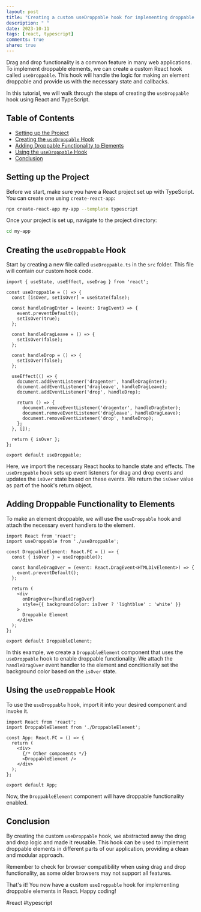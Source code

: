 ```yaml
---
layout: post
title: "Creating a custom useDroppable hook for implementing droppable elements"
description: " "
date: 2023-10-11
tags: [react, typescript]
comments: true
share: true
---
```


Drag and drop functionality is a common feature in many web applications. To implement droppable elements, we can create a custom React hook called `useDroppable`. This hook will handle the logic for making an element droppable and provide us with the necessary state and callbacks.

In this tutorial, we will walk through the steps of creating the `useDroppable` hook using React and TypeScript.

## Table of Contents
- [Setting up the Project](#setup)
- [Creating the `useDroppable` Hook](#creating-hook)
- [Adding Droppable Functionality to Elements](#adding-droppable-functionality)
- [Using the `useDroppable` Hook](#using-the-hook)
- [Conclusion](#conclusion)

## Setting up the Project <a name="setup"></a>

Before we start, make sure you have a React project set up with TypeScript. You can create one using `create-react-app`:

```bash
npx create-react-app my-app --template typescript
```

Once your project is set up, navigate to the project directory:

```bash
cd my-app
```

## Creating the `useDroppable` Hook <a name="creating-hook"></a>

Start by creating a new file called `useDroppable.ts` in the `src` folder. This file will contain our custom hook code.

```tsx
import { useState, useEffect, useDrag } from 'react';

const useDroppable = () => {
  const [isOver, setIsOver] = useState(false);

  const handleDragEnter = (event: DragEvent) => {
    event.preventDefault();
    setIsOver(true);
  };

  const handleDragLeave = () => {
    setIsOver(false);
  };

  const handleDrop = () => {
    setIsOver(false);
  };

  useEffect(() => {
    document.addEventListener('dragenter', handleDragEnter);
    document.addEventListener('dragleave', handleDragLeave);
    document.addEventListener('drop', handleDrop);

    return () => {
      document.removeEventListener('dragenter', handleDragEnter);
      document.removeEventListener('dragleave', handleDragLeave);
      document.removeEventListener('drop', handleDrop);
    };
  }, []);

  return { isOver };
};

export default useDroppable;
```

Here, we import the necessary React hooks to handle state and effects. The `useDroppable` hook sets up event listeners for drag and drop events and updates the `isOver` state based on these events. We return the `isOver` value as part of the hook's return object.

## Adding Droppable Functionality to Elements <a name="adding-droppable-functionality"></a>

To make an element droppable, we will use the `useDroppable` hook and attach the necessary event handlers to the element.

```tsx
import React from 'react';
import useDroppable from './useDroppable';

const DroppableElement: React.FC = () => {
  const { isOver } = useDroppable();

  const handleDragOver = (event: React.DragEvent<HTMLDivElement>) => {
    event.preventDefault();
  };

  return (
    <div
      onDragOver={handleDragOver}
      style={{ backgroundColor: isOver ? 'lightblue' : 'white' }}
    >
      Droppable Element
    </div>
  );
};

export default DroppableElement;
```

In this example, we create a `DroppableElement` component that uses the `useDroppable` hook to enable droppable functionality. We attach the `handleDragOver` event handler to the element and conditionally set the background color based on the `isOver` state.

## Using the `useDroppable` Hook <a name="using-the-hook"></a>

To use the `useDroppable` hook, import it into your desired component and invoke it.

```tsx
import React from 'react';
import DroppableElement from './DroppableElement';

const App: React.FC = () => {
  return (
    <div>
      {/* Other components */}
      <DroppableElement />
    </div>
  );
};

export default App;
```

Now, the `DroppableElement` component will have droppable functionality enabled.

## Conclusion <a name="conclusion"></a>

By creating the custom `useDroppable` hook, we abstracted away the drag and drop logic and made it reusable. This hook can be used to implement droppable elements in different parts of our application, providing a clean and modular approach.

Remember to check for browser compatibility when using drag and drop functionality, as some older browsers may not support all features.

That's it! You now have a custom `useDroppable` hook for implementing droppable elements in React. Happy coding!

#react #typescript